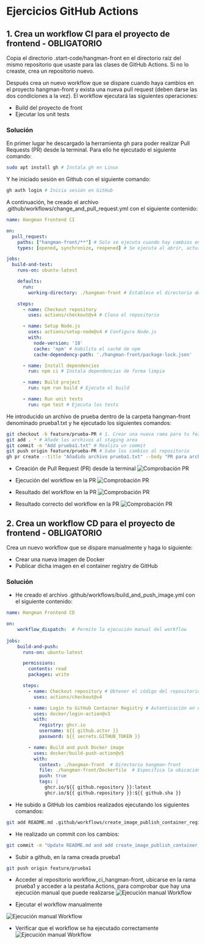 # Ejercicios GitHub Actions
## 1. Crea un workflow CI para el proyecto de frontend - OBLIGATORIO
Copia el directorio .start-code/hangman-front en el directorio raíz del mismo repositorio que usaste para las clases de GitHub Actions. Si no lo creaste, crea un repositorio nuevo.

Después crea un nuevo workflow que se dispare cuando haya cambios en el proyecto hangman-front y exista una nueva pull request (deben darse las dos condiciones a la vez). El workflow ejecutará las siguientes operaciones:

- Build del proyecto de front
- Ejecutar los unit tests

### Solución
En primer lugar he descargado la herramienta gh para poder realizar Pull Requests (PR) desde la terminal. Para ello he ejecutado el siguiente comando:
```bash
sudo apt install gh # Instala gh en Linux
```

Y he iniciado sesión en Github con el siguiente comando:
```bash
gh auth login # Inicia sesión en GitHub
```

A continuación, he creado el archivo .github/workflows/change_and_pull_request.yml con el siguiente contenido:
```yaml
name: Hangman Frontend CI

on:
  pull_request:
    paths: ["hangman-front/**"] # Solo se ejecuta cuando hay cambios en esta carpeta
    types: [opened, synchronize, reopened] # Se ejecuta al abrir, actualizar o reabrir PRs

jobs:
  build-and-test:
    runs-on: ubuntu-latest

    defaults:
      run:
        working-directory: ./hangman-front # Establece el directorio de trabajo

    steps:
      - name: Checkout repository
        uses: actions/checkout@v4 # Clona el repositorio

      - name: Setup Node.js
        uses: actions/setup-node@v4 # Configura Node.js
        with:
          node-version: '18'
          cache: 'npm' # Habilita el caché de npm
          cache-dependency-path: './hangman-front/package-lock.json'

      - name: Install dependencies
        run: npm ci # Instala dependencias de forma limpia

      - name: Build project
        run: npm run build # Ejecuta el build

      - name: Run unit tests
        run: npm test # Ejecuta los tests
```

He introducido un archivo de prueba dentro de la carpeta hangman-front denominado prueba1.txt y he ejecutado los siguientes comandos:
```bash
git checkout -b feature/prueba-PR # 1. Crear una nueva rama para tu feature
git add . * # Añade los archivos al staging area
git commit -m "Add prueba1.txt" # Realiza un commit
git push origin feature/prueba-PR # Sube los cambios al repositorio
gh pr create --title "Añadido archivo prueba1.txt" --body "PR para archivo prueba1.txt" # Crea una PR
```

* Creación de Pull Request (PR) desde la terminal
![Comprobación PR](./images/prueba1.png)

* Ejecución del workflow en la PR
![Comprobación PR](./images/prueba2.png)

* Resultado del workflow en la PR
![Comprobación PR](./images/prueba3.png)

* Resultado correcto del workflow en la PR
![Comprobación PR](./images/prueba4.png)

## 2. Crea un workflow CD para el proyecto de frontend - OBLIGATORIO
Crea un nuevo workflow que se dispare manualmente y haga lo siguiente:

- Crear una nueva imagen de Docker
- Publicar dicha imagen en el container registry de GitHub

### Solución
* He creado el archivo .github/workflows/build_and_push_image.yml con el siguiente contenido:
```yaml
name: Hangman Frontend CD

on:
    workflow_dispatch:  # Permite la ejecución manual del workflow
  
jobs:
    build-and-push:
      runs-on: ubuntu-latest

      permissions:
        contents: read
        packages: write

      steps:
        - name: Checkout repository # Obtener el código del repositorio
          uses: actions/checkout@v4

        - name: Login to GitHub Container Registry # Autenticación en el GitHub Container Registry
          uses: docker/login-action@v3
          with:
            registry: ghcr.io
            username: ${{ github.actor }}
            password: ${{ secrets.GITHUB_TOKEN }}

        - name: Build and push Docker image
          uses: docker/build-push-action@v5
          with:
            context: ./hangman-front  # Directorio hangman-front
            file: ./hangman-front/Dockerfile  # Especifica la ubicación del Dockerfile
            push: true
            tags: |
              ghcr.io/${{ github.repository }}:latest
              ghcr.io/${{ github.repository }}:${{ github.sha }}
```
* He subido a GitHub los cambios realizados ejecutando los siguientes comandos:
```bash
git add README.md .github/workflows/create_image_publish_container_registry_github.yml
```

* He realizado un commit con los cambios:
```bash
git commit -m "Update README.md and add create_image_publish_container_registry_github.yml"
```

* Subir a github, en la rama creada prueba1
```bash
git push origin feature/prueba1
```

* Acceder al repositorio workflow_ci_hangman-front, ubicarse en la rama prueba1 y acceder a la pestaña Actions, para comprobar que hay una ejecución manual que puede realizarse
![Ejecución manual Workflow](./images/ejecucion_manual_workflow.png)

* Ejecutar el workflow manualmente

![Ejecución manual Workflow](./images/ejecucion_manual_workflow2.png)

* Verificar que el workflow se ha ejecutado correctamente
![Ejecución manual Workflow](./images/verificar_job.png)
